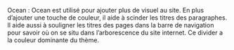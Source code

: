Ocean : Ocean est utilisé pour ajouter plus de visuel au site. En plus d’ajouter une touche de couleur, il aide à scinder les titres des paragraphes. Il aide aussi à souligner les titres des pages dans la barre de navigation pour savoir où on se situ dans l’arborescence du site internet. Ce divider a la couleur dominante du thème.
